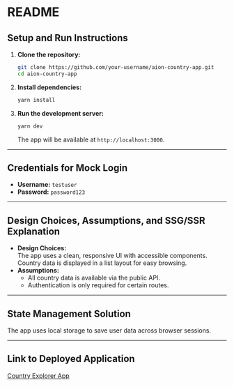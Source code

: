 # README
## Setup and Run Instructions

1. **Clone the repository:**
    ```bash
    git clone https://github.com/your-username/aion-country-app.git
    cd aion-country-app
    ```

2. **Install dependencies:**
    ```bash
    yarn install
    ```

3. **Run the development server:**
    ```bash
    yarn dev
    ```
    The app will be available at `http://localhost:3000`.

---

## Credentials for Mock Login

- **Username:** `testuser`
- **Password:** `password123`

---

## Design Choices, Assumptions, and SSG/SSR Explanation

- **Design Choices:**  
  The app uses a clean, responsive UI with accessible components. Country data is displayed in a list layout for easy browsing.
- **Assumptions:**  
  - All country data is available via the public API.
  - Authentication is only required for certain routes.

---

## State Management Solution

The app uses local storage to save user data across browser sessions.

---

## Link to Deployed Application

[Country Explorer App](https://country-explorer-82265698841.asia-south1.run.app/)
